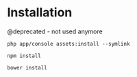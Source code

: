 # Installation

@deprecated - not used anymore

```
php app/console assets:install --symlink
```

```
npm install
```

```
bower install
```
